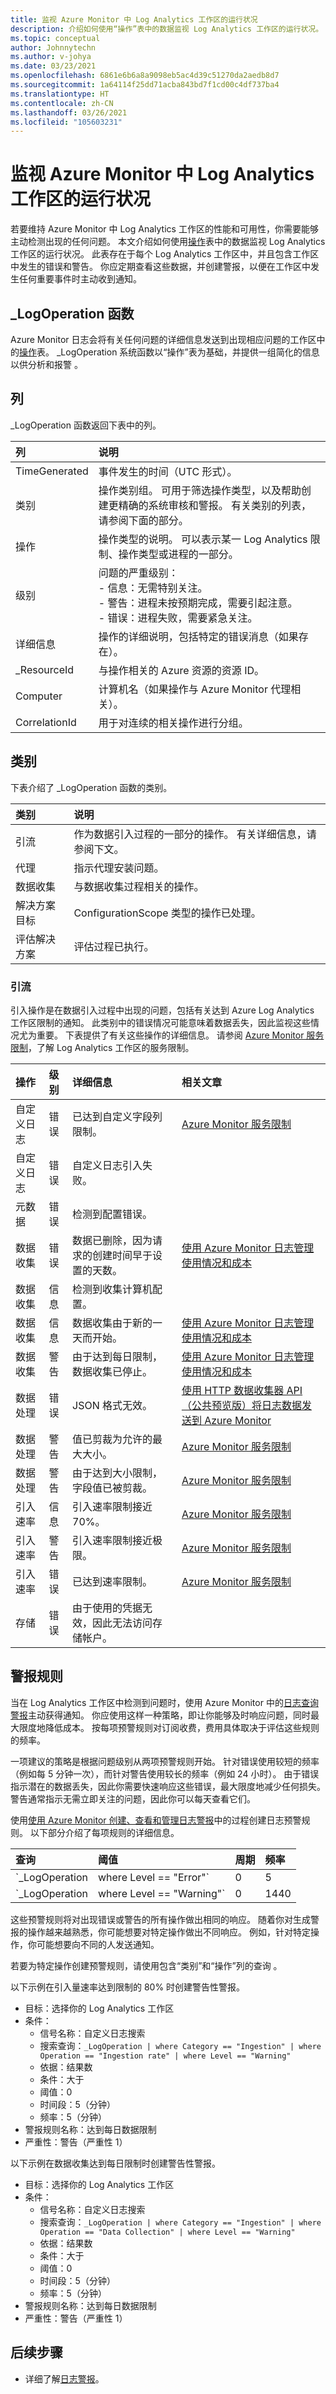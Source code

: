 ```yaml
---
title: 监视 Azure Monitor 中 Log Analytics 工作区的运行状况
description: 介绍如何使用“操作”表中的数据监视 Log Analytics 工作区的运行状况。
ms.topic: conceptual
author: Johnnytechn
ms.author: v-johya
ms.date: 03/23/2021
ms.openlocfilehash: 6861e6b6a8a9098eb5ac4d39c51270da2aedb8d7
ms.sourcegitcommit: 1a64114f25dd71acba843bd7f1cd00c4df737ba4
ms.translationtype: HT
ms.contentlocale: zh-CN
ms.lasthandoff: 03/26/2021
ms.locfileid: "105603231"
---
```

# <a name="monitor-health-of-log-analytics-workspace-in-azure-monitor"></a>监视 Azure Monitor 中 Log Analytics 工作区的运行状况
若要维持 Azure Monitor 中 Log Analytics 工作区的性能和可用性，你需要能够主动检测出现的任何问题。 本文介绍如何使用[操作](https://docs.microsoft.com/azure-monitor/reference/tables/operation)表中的数据监视 Log Analytics 工作区的运行状况。 此表存在于每个 Log Analytics 工作区中，并且包含工作区中发生的错误和警告。 你应定期查看这些数据，并创建警报，以便在工作区中发生任何重要事件时主动收到通知。

## <a name="_logoperation-function"></a>_LogOperation 函数

Azure Monitor 日志会将有关任何问题的详细信息发送到出现相应问题的工作区中的[操作](https://docs.microsoft.com/azure-monitor/reference/tables/operation)表。 _LogOperation 系统函数以“操作”表为基础，并提供一组简化的信息以供分析和报警 。

## <a name="columns"></a>列

_LogOperation 函数返回下表中的列。

| 列 | 说明 |
|:---|:---|
| TimeGenerated | 事件发生的时间（UTC 形式）。 |
| 类别  | 操作类别组。 可用于筛选操作类型，以及帮助创建更精确的系统审核和警报。 有关类别的列表，请参阅下面的部分。 |
| 操作  | 操作类型的说明。 可以表示某一 Log Analytics 限制、操作类型或进程的一部分。 |
| 级别 | 问题的严重级别：<br>- 信息：无需特别关注。<br>- 警告：进程未按预期完成，需要引起注意。<br>- 错误：进程失败，需要紧急关注。 
| 详细信息 | 操作的详细说明，包括特定的错误消息（如果存在）。 |
| _ResourceId | 与操作相关的 Azure 资源的资源 ID。  |
| Computer | 计算机名（如果操作与 Azure Monitor 代理相关）。 |
| CorrelationId | 用于对连续的相关操作进行分组。 |


## <a name="categories"></a>类别

下表介绍了 _LogOperation 函数的类别。 

| 类别 | 说明 |
|:---|:---|
| 引流           | 作为数据引入过程的一部分的操作。 有关详细信息，请参阅下文。 |
| 代理               | 指示代理安装问题。 |
| 数据收集     | 与数据收集过程相关的操作。 |
| 解决方案目标  | ConfigurationScope 类型的操作已处理。 |
| 评估解决方案 | 评估过程已执行。 |


### <a name="ingestion"></a>引流
引入操作是在数据引入过程中出现的问题，包括有关达到 Azure Log Analytics 工作区限制的通知。 此类别中的错误情况可能意味着数据丢失，因此监视这些情况尤为重要。 下表提供了有关这些操作的详细信息。 请参阅 [Azure Monitor 服务限制](../service-limits.md#log-analytics-workspaces)，了解 Log Analytics 工作区的服务限制。


| 操作 | 级别 | 详细信息 | 相关文章 |
|:---|:---|:---|:---|
| 自定义日志 | 错误   | 已达到自定义字段列限制。 | [Azure Monitor 服务限制](../service-limits.md#log-analytics-workspaces) |
| 自定义日志 | 错误   | 自定义日志引入失败。 | |
| 元数据 | 错误 | 检测到配置错误。 | |
| 数据收集 | 错误   | 数据已删除，因为请求的创建时间早于设置的天数。 | [使用 Azure Monitor 日志管理使用情况和成本](./manage-cost-storage.md#alert-when-daily-cap-reached)
| 数据收集 | 信息    | 检测到收集计算机配置。| |
| 数据收集 | 信息    | 数据收集由于新的一天而开始。 | [使用 Azure Monitor 日志管理使用情况和成本](./manage-cost-storage.md#alert-when-daily-cap-reached) |
| 数据收集 | 警告 | 由于达到每日限制，数据收集已停止。| [使用 Azure Monitor 日志管理使用情况和成本](./manage-cost-storage.md#alert-when-daily-cap-reached) |
| 数据处理 | 错误   | JSON 格式无效。 | [使用 HTTP 数据收集器 API（公共预览版）将日志数据发送到 Azure Monitor](../logs/data-collector-api.md#request-body) | 
| 数据处理 | 警告 | 值已剪裁为允许的最大大小。 | [Azure Monitor 服务限制](../service-limits.md#log-analytics-workspaces) |
| 数据处理 | 警告 | 由于达到大小限制，字段值已被剪裁。 | [Azure Monitor 服务限制](../service-limits.md#log-analytics-workspaces) | 
| 引入速率 | 信息 | 引入速率限制接近 70%。 | [Azure Monitor 服务限制](../service-limits.md#log-analytics-workspaces) |
| 引入速率 | 警告 | 引入速率限制接近极限。 | [Azure Monitor 服务限制](../service-limits.md#log-analytics-workspaces) |
| 引入速率 | 错误   | 已达到速率限制。 | [Azure Monitor 服务限制](../service-limits.md#log-analytics-workspaces) |
| 存储 | 错误   | 由于使用的凭据无效，因此无法访问存储帐户。  |



   

## <a name="alert-rules"></a>警报规则
当在 Log Analytics 工作区中检测到问题时，使用 Azure Monitor 中的[日志查询警报](../alerts/alerts-log-query.md)主动获得通知。 你应使用这样一种策略，即让你能够及时响应问题，同时最大限度地降低成本。 按每项预警规则对订阅收费，费用具体取决于评估这些规则的频率。

一项建议的策略是根据问题级别从两项预警规则开始。 针对错误使用较短的频率（例如每 5 分钟一次），而针对警告使用较长的频率（例如 24 小时）。 由于错误指示潜在的数据丢失，因此你需要快速响应这些错误，最大限度地减少任何损失。 警告通常指示无需立即关注的问题，因此你可以每天查看它们。

使用[使用 Azure Monitor 创建、查看和管理日志警报](../alerts/alerts-log.md)中的过程创建日志预警规则。 以下部分介绍了每项规则的详细信息。


| 查询 | 阈值 | 周期 | 频率 |
|:---|:---|:---|:---|
| `_LogOperation | where Level == "Error"`   | 0 | 5 | 5 |
| `_LogOperation | where Level == "Warning"` | 0 | 1440 | 1440 |

这些预警规则将对出现错误或警告的所有操作做出相同的响应。 随着你对生成警报的操作越来越熟悉，你可能想要对特定操作做出不同响应。 例如，针对特定操作，你可能想要向不同的人发送通知。 

若要为特定操作创建预警规则，请使用包含“类别”和“操作”列的查询 。 

以下示例在引入量速率达到限制的 80% 时创建警告性警报。

- 目标：选择你的 Log Analytics 工作区
- 条件：
  - 信号名称：自定义日志搜索
  - 搜索查询：`_LogOperation | where Category == "Ingestion" | where Operation == "Ingestion rate" | where Level == "Warning"`
  - 依据：结果数
  - 条件：大于
  - 阈值：0
  - 时间段：5（分钟）
  - 频率：5（分钟）
- 警报规则名称：达到每日数据限制
- 严重性：警告（严重性 1）


以下示例在数据收集达到每日限制时创建警告性警报。 

- 目标：选择你的 Log Analytics 工作区
- 条件：
  - 信号名称：自定义日志搜索
  - 搜索查询：`_LogOperation | where Category == "Ingestion" | where Operation == "Data Collection" | where Level == "Warning"`
  - 依据：结果数
  - 条件：大于
  - 阈值：0
  - 时间段：5（分钟）
  - 频率：5（分钟）
- 警报规则名称：达到每日数据限制
- 严重性：警告（严重性 1）



## <a name="next-steps"></a>后续步骤

- 详细了解[日志警报](../alerts/alerts-log.md)。
<!--Not available in MC: query-audit.md-->

